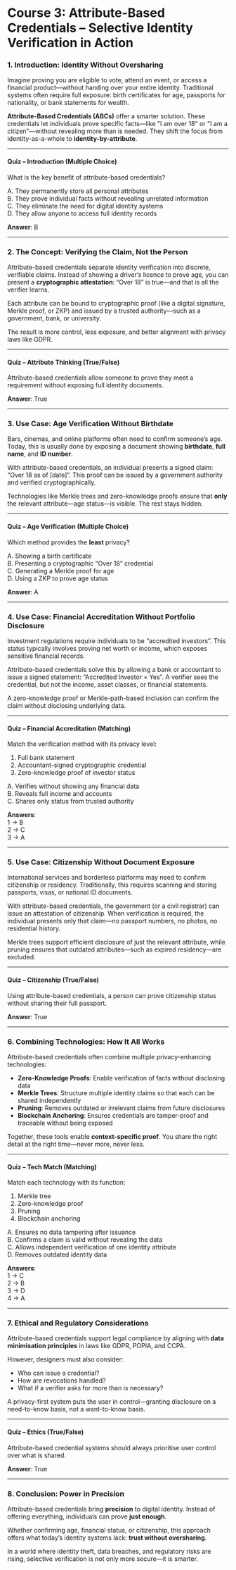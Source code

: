 # Course 3: Attribute-Based Credentials – Selective Identity Verification in Action

### 1. Introduction: Identity Without Oversharing

Imagine proving you are eligible to vote, attend an event, or access a financial product—without handing over your entire identity. Traditional systems often require full exposure: birth certificates for age, passports for nationality, or bank statements for wealth.

**Attribute-Based Credentials (ABCs)** offer a smarter solution. These credentials let individuals prove specific facts—like "I am over 18" or "I am a citizen"—without revealing more than is needed. They shift the focus from identity-as-a-whole to **identity-by-attribute**.

***

#### **Quiz – Introduction (Multiple Choice)**

What is the key benefit of attribute-based credentials?

A. They permanently store all personal attributes\
B. They prove individual facts without revealing unrelated information\
C. They eliminate the need for digital identity systems\
D. They allow anyone to access full identity records

**Answer**: B

***

### 2. The Concept: Verifying the Claim, Not the Person

Attribute-based credentials separate identity verification into discrete, verifiable claims. Instead of showing a driver’s licence to prove age, you can present a **cryptographic attestation**: “Over 18” is true—and that is all the verifier learns.

Each attribute can be bound to cryptographic proof (like a digital signature, Merkle proof, or ZKP) and issued by a trusted authority—such as a government, bank, or university.

The result is more control, less exposure, and better alignment with privacy laws like GDPR.

***

#### **Quiz – Attribute Thinking (True/False)**

Attribute-based credentials allow someone to prove they meet a requirement without exposing full identity documents.

**Answer**: True

***

### 3. Use Case: Age Verification Without Birthdate

Bars, cinemas, and online platforms often need to confirm someone’s age. Today, this is usually done by exposing a document showing **birthdate**, **full name**, and **ID number**.

With attribute-based credentials, an individual presents a signed claim: “Over 18 as of \[date]”. This proof can be issued by a government authority and verified cryptographically.

Technologies like Merkle trees and zero-knowledge proofs ensure that **only** the relevant attribute—age status—is visible. The rest stays hidden.

***

#### **Quiz – Age Verification (Multiple Choice)**

Which method provides the **least** privacy?

A. Showing a birth certificate\
B. Presenting a cryptographic “Over 18” credential\
C. Generating a Merkle proof for age\
D. Using a ZKP to prove age status

**Answer**: A

***

### 4. Use Case: Financial Accreditation Without Portfolio Disclosure

Investment regulations require individuals to be “accredited investors”. This status typically involves proving net worth or income, which exposes sensitive financial records.

Attribute-based credentials solve this by allowing a bank or accountant to issue a signed statement: “Accredited Investor = Yes”. A verifier sees the credential, but not the income, asset classes, or financial statements.

A zero-knowledge proof or Merkle-path-based inclusion can confirm the claim without disclosing underlying data.

***

#### **Quiz – Financial Accreditation (Matching)**

Match the verification method with its privacy level:

1. Full bank statement
2. Accountant-signed cryptographic credential
3. Zero-knowledge proof of investor status

A. Verifies without showing any financial data\
B. Reveals full income and accounts\
C. Shares only status from trusted authority

**Answers**:\
1 → B\
2 → C\
3 → A

***

### 5. Use Case: Citizenship Without Document Exposure

International services and borderless platforms may need to confirm citizenship or residency. Traditionally, this requires scanning and storing passports, visas, or national ID documents.

With attribute-based credentials, the government (or a civil registrar) can issue an attestation of citizenship. When verification is required, the individual presents only that claim—no passport numbers, no photos, no residential history.

Merkle trees support efficient disclosure of just the relevant attribute, while pruning ensures that outdated attributes—such as expired residency—are excluded.

***

#### **Quiz – Citizenship (True/False)**

Using attribute-based credentials, a person can prove citizenship status without sharing their full passport.

**Answer**: True

***

### 6. Combining Technologies: How It All Works

Attribute-based credentials often combine multiple privacy-enhancing technologies:

* **Zero-Knowledge Proofs**: Enable verification of facts without disclosing data
* **Merkle Trees**: Structure multiple identity claims so that each can be shared independently
* **Pruning**: Removes outdated or irrelevant claims from future disclosures
* **Blockchain Anchoring**: Ensures credentials are tamper-proof and traceable without being exposed

Together, these tools enable **context-specific proof**. You share the right detail at the right time—never more, never less.

***

#### **Quiz – Tech Match (Matching)**

Match each technology with its function:

1. Merkle tree
2. Zero-knowledge proof
3. Pruning
4. Blockchain anchoring

A. Ensures no data tampering after issuance\
B. Confirms a claim is valid without revealing the data\
C. Allows independent verification of one identity attribute\
D. Removes outdated identity data

**Answers**:\
1 → C\
2 → B\
3 → D\
4 → A

***

### 7. Ethical and Regulatory Considerations

Attribute-based credentials support legal compliance by aligning with **data minimisation principles** in laws like GDPR, POPIA, and CCPA.

However, designers must also consider:

* Who can issue a credential?
* How are revocations handled?
* What if a verifier asks for more than is necessary?

A privacy-first system puts the user in control—granting disclosure on a need-to-know basis, not a want-to-know basis.

***

#### **Quiz – Ethics (True/False)**

Attribute-based credential systems should always prioritise user control over what is shared.

**Answer**: True

***

### 8. Conclusion: Power in Precision

Attribute-based credentials bring **precision** to digital identity. Instead of offering everything, individuals can prove **just enough**.

Whether confirming age, financial status, or citizenship, this approach offers what today’s identity systems lack: **trust without oversharing**.

In a world where identity theft, data breaches, and regulatory risks are rising, selective verification is not only more secure—it is smarter.

